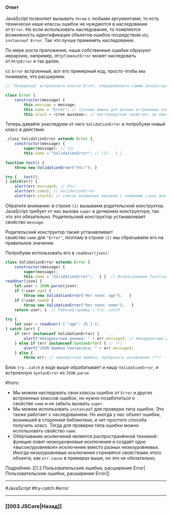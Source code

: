 #### Ответ

JavaScript позволяет вызывать `throw` с любыми аргументами, то есть технически наши классы ошибок не нуждаются в наследовании от `Error`. Но если использовать наследование, то появляется возможность идентификации объектов ошибок посредством `obj instanceof Error`. Так что лучше применять наследование.

По мере роста приложения, наши собственные ошибки образуют иерархию, например, `HttpTimeoutError` может наследовать от `HttpError` и так далее.

сс `Error` встроенный, вот его примерный код, просто чтобы мы понимали, что расширяем:

~~~javascript
// "Псевдокод" встроенного класса Error, определённого самим JavaScript 

class Error {   
	constructor(message) {     
		this.message = message;     
		this.name = "Error"; // (разные имена для разных встроенных классов ошибок)     
		this.stack = <стек вызовов>; // нестандартное свойство, но обычно поддерживается   } }`
~~~

Теперь давайте унаследуем от него `ValidationError` и попробуем новый класс в действии:

~~~javascript
_class ValidationError extends Error {_   
	constructor(message) {     
		super(message); // (1)     
		this.name = "ValidationError"; // (2)   } }  
		
function test() {   
	throw new ValidationError("Упс!"); }  

try {   test(); 
} catch(err) {   
	alert(err.message); // Упс!   
	alert(err.name); // ValidationError   
	alert(err.stack); // список вложенных вызовов с номерами строк для каждого }`
~~~

Обратите внимание: в строке `(1)` вызываем родительский конструктор. JavaScript требует от нас вызова `super` в дочернем конструкторе, так что это обязательно. Родительский конструктор устанавливает свойство `message`.

Родительский конструктор также устанавливает свойство `name` для `"Error"`, поэтому в строке `(2)` мы сбрасываем его на правильное значение.

Попробуем использовать его в `readUser(json)`:

~~~javascript
class ValidationError extends Error {   
	constructor(message) {     
		super(message);     
		this.name = "ValidationError";   } }  // Использование function 
readUser(json) {   
	let user = JSON.parse(json);    
	if (!user.age) {     
		throw new ValidationError("Нет поля: age");   }  
	if (!user.name) {     
		throw new ValidationError("Нет поля: name");   }    
	return user; }  // Рабочий пример с try..catch  
	
try {   
	let user = readUser('{ "age": 25 }'); 
} catch (err) {   
	if (err instanceof ValidationError) {     _
		alert("Некорректные данные: " + err.message); // Некорректные данные: Нет поля: name_   
	} else if (err instanceof SyntaxError) { // (*)     
		alert("JSON Ошибка Синтаксиса: " + err.message);   
	} else {     
		throw err; // неизвестная ошибка, пробросить исключение (**)   } }`
~~~

Блок `try..catch` в коде выше обрабатывает и нашу `ValidationError`, и встроенную `SyntaxError` из `JSON.parse`

Итого:
-   Мы можем наследовать свои классы ошибок от `Error` и других встроенных классов ошибок, но нужно позаботиться о свойстве `name` и не забыть вызвать `super`.
-   Мы можем использовать `instanceof` для проверки типа ошибок. Это также работает с наследованием. Но иногда у нас объект ошибки, возникшей в сторонней библиотеке, и нет простого способа получить класс. Тогда для проверки типа ошибки можно использовать свойство `name`.
-   Обёртывание исключений является распространённой техникой: функция ловит низкоуровневые исключения и создаёт одно «высокоуровневое» исключение вместо разных низкоуровневых. Иногда низкоуровневые исключения становятся свойствами этого объекта, как `err.cause` в примерах выше, но это не обязательно.

Подробнее: [[1.2 Пользовательские ошибки, расширение Error|Пользовательские ошибки, расширение Error]]

___
 #JavaScript #try-catch #error

___

### [[003 JSCore|Назад]]
